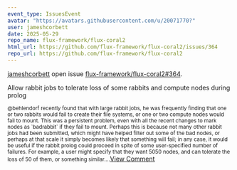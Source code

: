 ```yaml
---
event_type: IssuesEvent
avatar: "https://avatars.githubusercontent.com/u/20071770?"
user: jameshcorbett
date: 2025-05-29
repo_name: flux-framework/flux-coral2
html_url: https://github.com/flux-framework/flux-coral2/issues/364
repo_url: https://github.com/flux-framework/flux-coral2
---
```


<a href='https://github.com/jameshcorbett' target='_blank'>jameshcorbett</a> open issue <a href='https://github.com/flux-framework/flux-coral2/issues/364' target='_blank'>flux-framework/flux-coral2#364</a>.

<p>Allow rabbit jobs to tolerate loss of some rabbits and compute nodes during prolog</p><small>@behlendorf recently found that with large rabbit jobs, he was frequently finding that one or two rabbits would fail to create their file systems, or one or two compute nodes would fail to mount. This was a persistent problem, even with all the recent changes to mark nodes as `badrabbit` if they fail to mount. Perhaps this is because not many other rabbit jobs had been submitted, which might have helped filter out some of the bad nodes, or perhaps at that scale it simply becomes likely that something will fail; in any case, it would be useful if the rabbit prolog could proceed in spite of some user-specified number of failures. For example, a user might specify that they want 5050 nodes, and can tolerate the loss of 50 of them, or something similar....</small><a href='https://github.com/flux-framework/flux-coral2/issues/364' target='_blank'>View Comment</a>